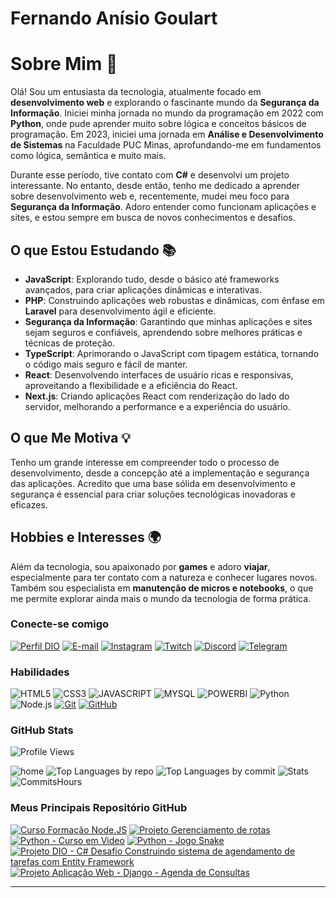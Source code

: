 # Fernando Anísio Goulart

# Sobre Mim 👋

Olá! Sou um entusiasta da tecnologia, atualmente focado em **desenvolvimento web** e explorando o fascinante mundo da **Segurança da Informação**. Iniciei minha jornada no mundo da programação em 2022 com **Python**, onde pude aprender muito sobre lógica e conceitos básicos de programação. Em 2023, iniciei uma jornada em **Análise e Desenvolvimento de Sistemas** na Faculdade PUC Minas, aprofundando-me em fundamentos como lógica, semântica e muito mais.

Durante esse período, tive contato com **C#** e desenvolvi um projeto interessante. No entanto, desde então, tenho me dedicado a aprender sobre desenvolvimento web e, recentemente, mudei meu foco para **Segurança da Informação**. Adoro entender como funcionam aplicações e sites, e estou sempre em busca de novos conhecimentos e desafios.

## O que Estou Estudando 📚

- **JavaScript**: Explorando tudo, desde o básico até frameworks avançados, para criar aplicações dinâmicas e interativas.
- **PHP**: Construindo aplicações web robustas e dinâmicas, com ênfase em **Laravel** para desenvolvimento ágil e eficiente.
- **Segurança da Informação**: Garantindo que minhas aplicações e sites sejam seguros e confiáveis, aprendendo sobre melhores práticas e técnicas de proteção.
- **TypeScript**: Aprimorando o JavaScript com tipagem estática, tornando o código mais seguro e fácil de manter.
- **React**: Desenvolvendo interfaces de usuário ricas e responsivas, aproveitando a flexibilidade e a eficiência do React.
- **Next.js**: Criando aplicações React com renderização do lado do servidor, melhorando a performance e a experiência do usuário.

## O que Me Motiva 💡

Tenho um grande interesse em compreender todo o processo de desenvolvimento, desde a concepção até a implementação e segurança das aplicações. Acredito que uma base sólida em desenvolvimento e segurança é essencial para criar soluções tecnológicas inovadoras e eficazes.

## Hobbies e Interesses 🌍

Além da tecnologia, sou apaixonado por **games** e adoro **viajar**, especialmente para ter contato com a natureza e conhecer lugares novos. Também sou especialista em **manutenção de micros e notebooks**, o que me permite explorar ainda mais o mundo da tecnologia de forma prática.


### Conecte-se comigo

[![Perfil DIO](https://img.shields.io/badge/-Meu%20Perfil%20na%20DIO-30A3DC?style=for-the-badge)](https://web.dio.me/users/viapythoncolab/)
[![E-mail](https://img.shields.io/badge/-Email-000?style=for-the-badge&logo=microsoft-outlook&logoColor=E94D5F)](mailto:fernandoanisiomail@gmail.com)
[![Instagram](https://img.shields.io/badge/-Instagram-3f729b?style=for-the-badge&logo=instagram&logoColor=white)](https://www.instagram.com/fernandoanisio0/)
[![Twitch](https://img.shields.io/badge/-Twitch-6441A4?style=for-the-badge&logo=twitch&logoColor=white)](https://www.twitch.tv/anisio_0)
[![Discord](https://img.shields.io/badge/-Discord-7289DA?style=for-the-badge&logo=discord&logoColor=white)](https://discord.gg/vCk4Fne7)
[![Telegram](https://img.shields.io/badge/-Telegram-26A5E4?style=for-the-badge&logo=telegram&logoColor=white)](https://t.me/Fernandoanisio1/)


### Habilidades

![HTML5](https://img.shields.io/badge/HTML-000?style=for-the-badge&logo=html5&logoColor=30A3DC)
![CSS3](https://img.shields.io/badge/CSS3-000?style=for-the-badge&logo=css3&logoColor=E94D5F)
![JAVASCRIPT](https://img.shields.io/badge/Javascript-000?style=for-the-badge&logo=Javascript&logoColor=FFFF00)
![MYSQL](https://img.shields.io/badge/MYSQL-000?style=for-the-badge&logo=Mysql&logoColor=30A3DC)
![POWERBI](https://img.shields.io/badge/POWERBI-000?style=for-the-badge&logo=PowerBi&logoColor=EEAD2D)
![Python](https://img.shields.io/badge/Python-000?style=for-the-badge&logo=Python&logoColor=FFFF00)
![Node.js](https://img.shields.io/badge/Node.js-000?style=for-the-badge&logo=node.js&logoColor=68A063)
[![Git](https://img.shields.io/badge/Git-000?style=for-the-badge&logo=git&logoColor=E94D5F)](https://git-scm.com/doc) 
[![GitHub](https://img.shields.io/badge/GitHub-000?style=for-the-badge&logo=github&logoColor=30A3DC)](https://docs.github.com/)


### GitHub Stats

![Profile Views](https://komarev.com/ghpvc/?username=fernandodelin&color=green)

![home](http://github-profile-summary-cards.vercel.app/api/cards/profile-details?username=fernandodelin&theme=gotham)
![Top Languages by repo](http://github-profile-summary-cards.vercel.app/api/cards/repos-per-language?username=fernandodelin&theme=gotham)
![Top Languages by commit](http://github-profile-summary-cards.vercel.app/api/cards/most-commit-language?username=fernandodelin&theme=gotham)
![Stats](http://github-profile-summary-cards.vercel.app/api/cards/stats?username=fernandodelin&theme=gotham)
![CommitsHours](http://github-profile-summary-cards.vercel.app/api/cards/productive-time?username=fernandodelin&theme=gotham&utcOffset=8)


### Meus Principais Repositório GitHub
[![Curso Formação Node.JS](https://github-readme-stats.vercel.app/api/pin/?username=fernandodelin&repo=formacao-nodejs&theme=shadow_blue&bg_color=000&border_color=30A3DC&show_icons=true&icon_color=30A3DC&title_color=B6D7A8&text_color=FFF)](https://github.com/fernandodelin/formacao-nodejs)
[![Projeto Gerenciamento de rotas](https://github-readme-stats.vercel.app/api/pin/?username=fernandodelin&repo=Colab_gerenciamento_de_rotas&theme=shadow_blue&bg_color=000&border_color=30A3DC&show_icons=true&icon_color=30A3DC&title_color=B6D7A8&text_color=FFF)](https://github.com/fernandodelin/Colab_gerenciamento_de_rotas)
[![Python - Curso em Video](https://github-readme-stats.vercel.app/api/pin/?username=fernandodelin&repo=vs_projects_python&theme=shadow_blue&bg_color=000&border_color=30A3DC&show_icons=true&icon_color=30A3DC&title_color=B6D7A8&text_color=FFF)](https://github.com/fernandodelin/vs_projects_python)
[![Python - Jogo Snake](https://github-readme-stats.vercel.app/api/pin/?username=fernandodelin&repo=py_snake&theme=shadow_blue&bg_color=000&border_color=30A3DC&show_icons=true&icon_color=30A3DC&title_color=B6D7A8&text_color=FFF)](https://github.com/fernandodelin/py_snake)
[![Projeto DIO - C# Desafio Construindo sistema de agendamento de tarefas com Entity Framework](https://github-readme-stats.vercel.app/api/pin/?username=fernandodelin&repo=trilha-net-api-desafio&theme=shadow_blue&bg_color=000&border_color=30A3DC&show_icons=true&icon_color=30A3DC&title_color=B6D7A8&text_color=FFF)](https://github.com/fernandodelin/trilha-net-api-desafio)
[![Projeto Aplicação Web - Django - Agenda de Consultas](https://github-readme-stats.vercel.app/api/pin/?username=fernandodelin&repo=AppAgendaV2&theme=shadow_blue&bg_color=000&border_color=30A3DC&show_icons=true&icon_color=30A3DC&title_color=B6D7A8&text_color=FFF)](https://github.com/fernandodelin/AppAgendaV2)



---
